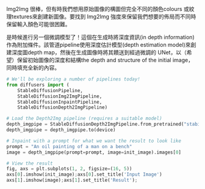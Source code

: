 
Img2Img 很棒，但有時我們想用原始圖像的構圖但完全不同的顏色colours 或紋理textures來創建新圖像。要找到 Img2Img 強度來保留我們想要的佈局而不同時保留輸入顏色可能很困難。

是時候進行另一個微調模型了！這個在生成時將深度資訊(in depth information)作為附加條件。該管道pipeline使用深度估計模型(depth estimation model)來創建深度圖depth map，然後在生成圖像時將其饋送到經過微調的 UNet，以（希望）保留初始圖像的深度和結構the depth and structure of the initial image，同時填充全新的內容。

```python hlredt:depth_imgpipe
# We'll be exploring a number of pipelines today!
from diffusers import (
    StableDiffusionPipeline,
    StableDiffusionImg2ImgPipeline,
    StableDiffusionInpaintPipeline,
    StableDiffusionDepth2ImgPipeline)

# Load the Depth2Img pipeline (requires a suitable model)
depth_imgpipe = StableDiffusionDepth2ImgPipeline.from_pretrained("stabilityai/stable-diffusion-2-depth")
depth_imgpipe = depth_imgpipe.to(device)
```

```python hlredt:depth_imgpipe
# Inpaint with a prompt for what we want the result to look like
prompt = "An oil painting of a man on a bench"
image = depth_imgpipe(prompt=prompt, image=init_image).images[0]

# View the result
fig, axs = plt.subplots(1, 2, figsize=(16, 5))
axs[0].imshow(init_image);axs[0].set_title('Input Image')
axs[1].imshow(image);axs[1].set_title('Result');
```